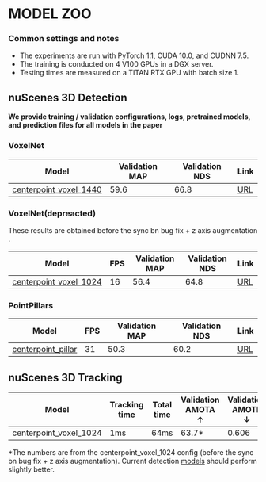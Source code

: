 # MODEL ZOO 

### Common settings and notes

- The experiments are run with PyTorch 1.1, CUDA 10.0, and CUDNN 7.5.
- The training is conducted on 4 V100 GPUs in a DGX server. 
- Testing times are measured on a TITAN RTX GPU with batch size 1. 
 
## nuScenes 3D Detection 

**We provide training / validation configurations, logs, pretrained models, and prediction files for all models in the paper**

### VoxelNet 
| Model                 | Validation MAP  | Validation NDS  | Link          |
|-----------------------|-----------------|-----------------|---------------|
| [centerpoint_voxel_1440](voxelnet/nusc_centerpoint_voxelnet_0075voxel_fix_bn_z.py) |59.6  | 66.8 | [URL](https://mitprod-my.sharepoint.com/:f:/g/personal/tianweiy_mit_edu/EhgzjwV2EghOnHFKyRgSadoBr2kUo7yPu52N-I3dG3c5dA?e=a9MdhX)  |



### VoxelNet(depreacted) 

These results are obtained before the sync bn bug fix + z axis augmentation . 

| Model                 | FPS              | Validation MAP  | Validation NDS  | Link          |
|-----------------------|------------------|-----------------|-----------------|---------------|
| [centerpoint_voxel_1024](voxelnet/nusc_centerpoint_voxelnet_01voxel.py) | 16 | 56.4 | 64.8 | [URL](https://mitprod-my.sharepoint.com/:f:/g/personal/tianweiy_mit_edu/EhT7DKpbj6VDin12xN42PYYB8UqkFTha-qb1F5srEE5UXQ?e=mVaJkC) |


### PointPillars 

| Model                 | FPS       | Validation MAP  | Validation NDS  | Link          |
|-----------------------|-----------------|-----------------|-----------------|---------------|
| [centerpoint_pillar](pp/nusc_centerpoint_pp_02voxel_two_pfn_10sweep.py) | 31 | 50.3 | 60.2 | [URL](https://mitprod-my.sharepoint.com/:f:/g/personal/tianweiy_mit_edu/EkN9vbDmXMJCtSn6dgBLE4wBA1PL96U6MbGhh3lME_G6wA?e=vjhpd2) |


## nuScenes 3D Tracking 

| Model                 | Tracking time | Total time   | Validation AMOTA ↑ | Validation AMOTP ↓ | Link          |
|-----------------------|-----------|------------------|------------------|-------------------|---------------|
| centerpoint_voxel_1024 | 1ms | 64ms | 63.7* | 0.606  | [URL](https://mitprod-my.sharepoint.com/:f:/g/personal/tianweiy_mit_edu/Epy78yQMnZlCuMBWPlUtQ3oBWqQQ2fArTs637DlBHdaHIw?e=q6a2bA) |


*The numbers are from the centerpoint_voxel_1024 config (before the sync bn bug fix + z axis augmentation). Current detection [models](voxelnet/nusc_centerpoint_voxelnet_0075voxel_fix_bn_z.py) should perform slightly better.
